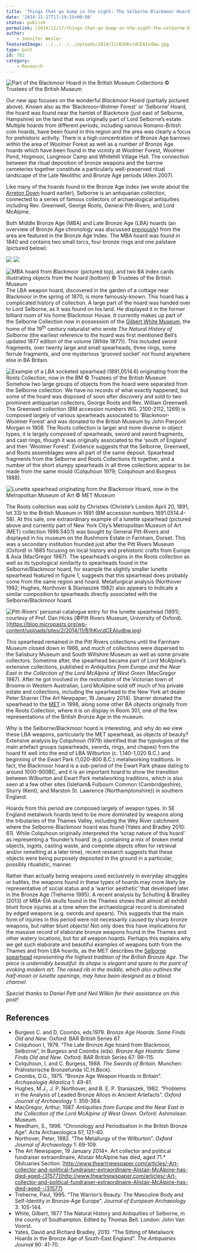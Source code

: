 ```yaml
---
title: 'Things that go bump in the night: The Selborne-Blackmoor Hoard; the significance of LBA weapon hoards'
date: '2014-11-17T17:19:25+00:00'
status: publish
permalink: /2014/11/17/things-that-go-bump-in-the-night-the-selborne-blackmoor-hoard-the-significance-of-lba-weapon-hoards
author: 
    - Jennifer Wexler
featuredImage: ../../../../uploads/2014/11/B1hKvcdCEAIudbw.jpg
type: post
id: 782
category:
    - Research
---
```

![Part of the Blackmoor Hoard in the British Museum Collections © Trustees of the British Museum](../../../../uploads/2014/11/Figure-1-–-Part-of-the-Blackmoor-Hoard-in-the-British-Museum-Collections-©-Trustees-of-the-British-Museum.jpg)

Our new app focuses on the wonderful *Blackmoor Hoard* (partially pictured above). Known also as the ‘Blackmoor-Wolmer Forest’ or ‘Selborne’ Hoard, the hoard was found near the hamlet of Blackmore (just east of Selborne, Hampshire) on the land that was originally part of Lord Selborne’s estate. Multiple hoards from different periods, including various Romano-British coin hoards, have been found in this region and the area was clearly a focus for prehistoric activity. There is a high concentration of Bronze Age barrows within the area of Woolmer Forest as well as a number of Bronze Age hoards which have been found in the vicinity at Woolmer Forest, Woolmer Pond, Hogmoor, Longmoor Camp and Whitehill Village Hall. The connection between the ritual deposition of bronze weapons and the barrow cemeteries together constitute a particularly well-preserved ritual landscape of the Late Neolithic and Bronze Age periods (Allen 2007).

Like many of the hoards found in the Bronze Age Index (we wrote about the [Arreton Down](https://blog.micropasts.org/2014/05/30/3d-modelling-of-the-arreton-down-hoard/) hoard earlier), Selborne is an antiquarian collection, connected to a series of famous collectors of archaeological antiquities including Rev. Greenwell, George Roots, General Pitt-Rivers, and Lord McAlpine.

Both Middle Bronze Age (MBA) and Late Bronze Age (LBA) hoards (an overview of Bronze Age chronology was discussed [previously](https://blog.micropasts.org/2014/06/20/later-prehistoric-britain-the-development-of-bronze-age-metal-objects/)) from the area are featured in the Bronze Age Index. The MBA hoard was found in 1840 and contains two small torcs, four bronze rings and one palstave (pictured below):

![](../../../../uploads/2014/11/Figure2.jpeg)
![](../../../../uploads/2014/11/BMHoard_Selborne0011_BMHoard_Selborne0012_fb.jpg)

![MBA hoard from Blackmoor (pictured top), and two BA Index cards illustrating objects from the hoard (bottom) © Trustees of the British Museum](../../../../uploads/2014/11/BMHoard_Selborne0001_BMHoard_Selborne0002_fb-729x1024.jpg)
The LBA weapon hoard, discovered in the garden of a cottage near Blackmoor in the spring of 1870, is more famously-known. This hoard has a complicated history of collection. A large part of the hoard was handed over to Lord Selborne, as it was found on his land. He displayed it in the former billiard room of his home Blackmoor House. It currently makes up part of the Selborne Collection now in possession of the [Gilbert White Museum](http://www.gilbertwhiteshouse.org.uk/), the home of the 19<sup>th</sup> century naturalist who wrote *The Natural History of Selborne* (the earliest reference to the hoard was first mentioned Bell’s updated 1877 edition of the volume (White 1877)). This included sword fragments, over twenty large and small spearheads, three rings, some ferrule fragments, and one mysterious ‘grooved socket’ not found anywhere else in BA Britain.

![Example of a LBA socketed spearhead (1891,0514.6) originating from the Roots Collection, now in the BM © Trustees of the British Museum](../../../../uploads/2014/11/Figure-3-–-Example-of-a-LBA-socketed-spearhead-18910514.6-originating-from-the-Roots-Collection-now-in-the-BM-©-Trustees-of-the-British-Museum.jpg)
Somehow two large groups of objects from the hoard were separated from the Selborne collection. We have no records of what exactly happened, but some of the hoard was disposed of soon after discovery and sold to two prominent antiquarian collectors, George Roots and Rev. William Greenwell. The Greenwell collection (BM accession numbers WG. 2100-2112, 1269) is composed largely of various spearheads associated to ‘Blackmoor-Woolmer Forest’ and was donated to the British Museum by John Pierpont Morgan in 1908. The Roots collection is larger and more diverse in object types, it is largely composed of spearheads, sword and sword fragments, and cast rings, though it was originally associated to the ‘south of England’ and then ‘Woolmer Forest’. Evidence suggests that the Selborne, Greenwell, and Roots assemblages were all part of the same deposit. Spearhead fragments from the Selborne and Roots Collections fit together, and a number of the short stumpy spearheads in all three collections appear to be made from the same mould (Colquhoun 1979; Colquhoun and Burgess 1988).

![Lunette spearhead originating from the Blackmoor Hoard, now in the Metropolitan Museum of Art © MET Museum](../../../../uploads/2014/11/Figure-4-–Lunette-spearhead-originating-from-the-Blackmoor-Hoard-now-in-the-Metropolitan-Museum-of-Art-©-MET-Museum.jpg)

The Roots collection was sold by Christies (Christie’s London April 20, 1891, lot 33) to the British Museum in 1891 (BM accession numbers 1891.0514.4-58). At this sale, one extraordinary example of a lunette spearhead (pictured above and currently part of New York City’s Metropolitan Museum of Art (MET) collection 1998.540.1) was bought by General Pitt-Rivers and displayed in his museum on the Rushmore Estate in Farnham, Dorset. This was a secondary institution founded just after the Pitt Rivers Museum (Oxford) in 1885 focusing on local history and prehistoric crafts from Europe &amp; Asia (MacGregor 1987). The spearhead’s origins in the Roots collection as well as its typological similarity to spearheads found in the Selborne/Blackmoor hoard, for example the slightly smaller lunette spearhead featured in figure 1, suggests that this spearhead does probably come from the same region and hoard. Metallurgical analysis (Northover 1982; Hughes, Northover &amp; Staniaszek 1982) also appears to indicate a similar composition to spearheads directly associated with the Selborne/Blackmoor hoard.

![Pitt-Rivers’ personal catalogue entry for the lunette spearhead (1891), courtesy of Prof. Dan Hicks (©Pitt Rivers Museum, University of Oxford).](../../../../uploads/2014/11/B1hKvcdCEAIudbw.jpg)](https://blog.micropasts.org/wp-content/uploads/sites/2/2014/11/B1hKvcdCEAIudbw.jpg)

This spearhead remained in the Pitt Rivers collections until the Farnham Museum closed down in 1966, and much of collections were dispersed to the Salisbury Museum and South Wiltshire Museum as well as some private collectors. Sometime after, the spearhead became part of Lord McAlpine’s extensive collections, published in *Antiquities from Europe and the Near East in the Collection of the Lord McAlpine of West Green* (MacGregor 1987). After he got involved in the restoration of the Victorian town of Broome in Western Australian, Lord McAlpine sold off much of his private estate and collections, including the spearhead to the New York art dealer Peter Sharrer (The Art Newpaper, 19 January 2014). Sharrer donated the spearhead to the [MET](http://www.metmuseum.org/collection/the-collection-online/search/470329?=&imgNo=0&tabName=gallery-label) in 1998, along some other BA objects originally from the Roots Collection, where it is on display in Room 301, one of the few representations of the British Bronze Age in the museum.

Why is the Selborne/Blackmoor hoard is interesting, and why do we view these LBA weapons, particularly the MET spearhead, as objects of beauty? Extensive analysis by Colquhoun (1979) identified that the typologies of the main artefact groups (spearheads, swords, rings, and chapes) from the hoard fit well into the end of LBA Wilburton (c. 1,140-1,020 B.C.) and beginning of the Ewart Park (1,020-800 B.C.) metalworking traditions. In fact, the Blackmoor hoard is a sub-period of the Ewart Park phase dating to around 1000-900BC, and it is an important hoard to show the transition between Wilburton and Ewart Park metalworking traditions, which is also seen at a few other sites (Isleham&amp; Fulbourn Common (Cambridgeshire), Sturry (Kent), and Marston St. Lawrence (Northamptonshire)) in southern England.

Hoards from this period are composed largely of weapon types. In SE England metalwork hoards tend to be more dominated by weapons along the tributaries of the Thames Valley, including the Wey River catchment where the Selborne-Blackmoor hoard was found (Yates and Bradley 2010: 61). While Colquhoun originally interpreted the ‘scrap nature of this hoard’ as representing a ‘founder’s hoard’ (e.g. containing a mix of broken metal objects, ingots, casting waste, and complete objects often for retrieval and/or remelting at a later time), recent research suggests that these objects were being purposely deposited in the ground in a particular, possibly ritualistic, manner.

Rather than actually being weapons used exclusively in everyday struggles or battles, the weapons found in these types of hoards may more likely be representative of social status and a ‘warrior aesthetic’ that developed later in the Bronze Age (Treherne 1995). A recent analysis by Schulting &amp; Bradley (2013) of MBA-EIA skulls found in the Thames shows that almost all exhibit blunt force injuries at a time when the archaeological record is dominated by edged weapons (e.g. swords and spears). This suggests that the main form of injuries in this period were not necessarily caused by sharp bronze weapons, but rather blunt objects! Not only does this have implications for the massive record of elaborate bronze weapons found in the Thames and other watery locations, but for all weapon hoards. Perhaps this explains why we get such elaborate and beautiful examples of weapons both from the Thames and from LBA hoards, as the MET describes the [Selborne spearhead](http://www.metmuseum.org/collection/the-collection-online/search/470329?=&imgNo=0&tabName=gallery-label) *representing the highest tradition of the British Bronze Age. The piece is undeniably beautiful: its shape is elegant and spare to the point of evoking modern art. The raised rib in the middle, which also outlines the half-moon or lunette openings, may have been designed as a blood channel.*

 *Special thanks to Daniel Pett and Neil Wilkin for their assistance on this post!*

## References

* Burgess C. and D. Coombs, eds.1979. *Bronze Age Hoards: Some Finds Old and New*. Oxford: BAR British Series 67.
* Colquhoun I, 1979. “The Late Bronze Age hoard from Blackmoor, Selborne”, In Burgess and Coombs (eds). *Bronze Age Hoards: Some Finds Old and New*. Oxford: BAR British Series 67: 99-115.
* Colquhoun, I. and C. Burgess, 1988. *The Swords of Britain.* Munchen: Prähistorische Bronzefunde (C.H.Beck).
* Coombs, D.G., 1975. “Bronze Age Weapon Hoards in Britain”. *Archaeologia Atlantica* 1: 49-81.
* Hughes, M.J., J. P. Northover, and B. E. P. Staniaszek, 1982. “Problems in the Analysis of Leaded Bronze Alloys in Ancient Artefacts”. *Oxford Journal of Archaeology* 1: 359-364.
* MacGregor, Arthur, 1987. *Antiquities from Europe and the Near East in the Collection of the Lord McAlpine of West Green*. Oxford: Ashmolean Museum.
* Needham, S., 1996. “Chronology and Periodisation in the British Bronze Age”. Acta Archaeologica 67, 121–40.
* Northover, Peter, 1982. “The Metallurgy of the Wilburton”. *Oxford Journal of Archaeology* 1: 69-109.
* The Art Newspaper, 19 January 2014*. Art collector and political fundraiser extraordinaire, Alistair McAlpine has died, aged 71.* Obituaries Section: [http://www.theartnewspaper.com/articles/-Art-collector-and-political-fundraiser-extraordinaire-Alistair-McAlpine-has-died-aged–/31577](http://www.theartnewspaper.com/articles/-Art-collector-and-political-fundraiser-extraordinaire-Alistair-McAlpine-has-died-aged--/31577)
* Treherne, Paul, 1995. “The Warrior’s Beauty: The Masculine Body and Self-Identity in Bronze-Age Europe”. *Journal of European Archaeology* 3: 105-144.
* White, Gilbert, 1877 The Natural History and Antiquities of Selborne, in the county of Southampton. Edited by Thomas Bell. London: John Van Voorst.
* Yates, David and Richard Bradley, 2010. “The Sitting of Metalwork Hoards in the Bronze Age of South-East England”. *The Antiquaries Journal* 90: 41-70.